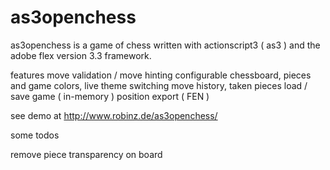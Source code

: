 as3openchess
============

as3openchess is a game of chess written with actionscript3 ( as3 ) and the adobe flex version 3.3 framework.

features
  move validation / move hinting
  configurable chessboard, pieces and game colors, live theme switching
  move history, taken pieces
  load / save game ( in-memory )
  position export ( FEN )

see demo at http://www.robinz.de/as3openchess/

some todos

  remove piece transparency on board
